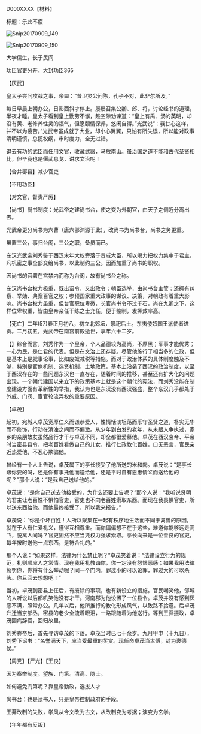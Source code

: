 D000XXXX【材料】

标题：乐此不疲



![Snip20170909_149](../../../../Pictures/截屏/Snip20170909_149.png)



![Snip20170909_150](../../../../Pictures/截屏/Snip20170909_150.png)



大学儒生，长于民间

功臣官吏分开，大封功臣365

【厌武】

皇太子尝问攻战之事，帝曰：“昔卫灵公问陈，孔子不对，此非尔所及。”

每日早晨上朝办公，日影西斜才停止。屡屡召集公卿、郎、将，讨论经书的道理，半夜才睡。皇太子看到皇上勤劳不懈，趁空隙劝谏道：“皇上有禹、汤的英明，却没有黄、老修养性灵的福气，但愿颐情保养，悠闲自得。”光武说“：我甘心这样，并不以为疲苦。”光武帝虽成就了大业，却小心翼翼，只怕有所失误，所以能对政事清明谨慎，总揽权纲，审时度力，全无过错。

退去有功的武臣而任用文官，收藏武器，马放南山。虽治国之道不能和古代圣贤相比，但毕竟也是偃武息戈，讲求文治呢！

【合并郡县】减少官吏

【不用功臣】

【对文官，督责严厉】



【尚书】尚书制度：光武帝之建尚书台，使之变为外朝官，由天子之侧近分离出去。

光武帝更分尚书为六曹（唐六部渊源于此），改尚书为尚书台，尚书之务更重。

虽置三公，事归台阁，三公之职，备员而已。

东汉光武帝刘秀鉴于西汉末年大权旁落于贵戚大臣，所以竭力把权力集中于君主，凡机密之事全部交给尚书，以此制约三公。因而加重了尚书的职权。

因尚书的官署在宫禁内而称为台阁，故有尚书台之称。

东汉尚书台权力极重，既出诏令，又出政令；朝臣选举，由尚书台主管；还拥有纠察、举劾、典案百官之权；参预国家重大政事的谋议、决策，对朝政有着重大影响。尚书台权力虽重，但台官职位卑微，长官尚书令不过千石，尚在九卿之下，这样位卑权重，皆由皇帝亲任干练之士充任，便于控制，发挥效率高。

【死亡】二年(57)春正月初八，初立北郊坛，祭祀后土。东夷倭奴国王派使者进贡。二月初五，光武帝在南宫前殿逝世，享年六十二岁。



【】综合而言，刘秀作为一个皇帝，个人品德较为高尚，不厚黑；军事才能优秀；一心为民，是仁君的代表。但是在文治上还存疑。尽管他施行了相当多的仁政，但是基本上是就事论事，比如废奴减税等措施。而对于政治体系的具体制度触及不够，特别是官僚机制、选贤机制、土地政策，基本上沿袭了西汉的政治制度，以至于西汉存在的一些问题东汉也一直存在，随着时间的推移，甚至还有扩大化的问题出现。一个朝代建国以来立下的政策基本上就是这个朝代的宪法，而刘秀没能在制度建设方面有革新性的举措，我认为也是东汉没有西汉强盛，整个东汉几乎都处于外戚、门阀、宦官轮流弄权的重要原因。



【卓茂】

起初，宛城人卓茂宽厚仁义而谦恭爱人，性情恬淡坦荡而乐守圣贤之道，朴实无华而不修饰，行动在清浊之间而不偏激。从少年到白发的老年，从未跟人争执过，家乡的亲朋故友虽然品行才干与卓茂不同，却全都很爱慕他。卓茂在西汉哀帝、平帝时当密县县令，把老百姓看做自己的儿女，推行仁政教化百姓，口无恶言，官民亲近热爱他，不忍心欺骗他。

曾经有一个人上告说，卓茂属下的亭长接受了他所送的米和肉。卓茂说：“是亭长跟你要的吗，还是你有事托他而送给他，还是平时自有恩惠情义而送给他的呢？”那个人说：“是我自己送给他的。”

卓茂说：“是你自己送去他接受的，为什么还要上告呢？”那个人说：“我听说贤明的君主让老百性不惧怕官吏，官吏也不向老百姓索取东西。而现在我畏惧官吏，所以送东西给他。而他最终接受了，所以我来报告。”

卓茂说：“你是个坏百姓！人所以聚集在一起有秩序地生活而不同于禽兽的原因，就在于人有仁爱礼义，懂得互相尊重。而你偏偏想不在乎这些，难道你能够远走高飞，脱离人间吗？官吏固然不应当凭权力强求索取。亭长向来是一位善良的官吏，每年按时送他一点东西，是符合礼的。”

那个人说：“如果这样，法律为什么禁止呢？”卓茂笑着说：“法律设立行为的规范，礼则顺应人之常情。现在我用礼教诲你，你一定没有怨恨恶感；如果我用法律惩罚你，你将有什么举动呢？同一个门内，罪过小的可以论罪，罪过大的可以杀头。你且回去想想吧！”

当初，卓茂到密县上任后，有废除的事项，也有新设立的措施。官民嘲笑他，邻城的人听说以后都叽笑他没有才干。河南郡为他设置了一位县令。卓茂并没有感到厌恶不满，照常办公。几年以后，他所推行的教化形成风气，以致路不拾遗。后卓茂升迁当京部丞，密县的老少全流着眼泪，一路跟随着为他送行。等到王莽摄政，卓茂因病辞官，回归故里。

刘秀称帝后，首先寻访卓茂的下落。卓茂当时已七十余岁。九月甲申（十九日），刘秀下诏书：“名誉满天下，应当受最重的奖赏。现任命卓茂当太傅，封为褒德侯。”



【周党】【严光】【王良】



因为察举制度。望族、门第。清高、隐士。

如何避免门第呢？靠皇帝勤政，选拔人才

尚书台；也是读书人，只是皇帝控制政府的手段。

王莽改制的失败，学风从今文改为古文，从改制变为考据；演变为玄学。



【年年都有反叛】


